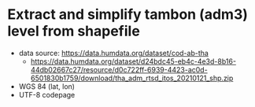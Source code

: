 # Extract and simplify tambon (adm3) level from shapefile
- data source: https://data.humdata.org/dataset/cod-ab-tha
	- https://data.humdata.org/dataset/d24bdc45-eb4c-4e3d-8b16-44db02667c27/resource/d0c722ff-6939-4423-ac0d-6501830b1759/download/tha_adm_rtsd_itos_20210121_shp.zip
- WGS 84 (lat, lon)
- UTF-8 codepage
